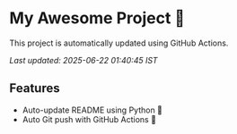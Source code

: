 # My Awesome Project 🚀

This project is automatically updated using GitHub Actions.

_Last updated: 2025-06-22 01:40:45 IST_

## Features
- Auto-update README using Python 🐍
- Auto Git push with GitHub Actions 🤖

